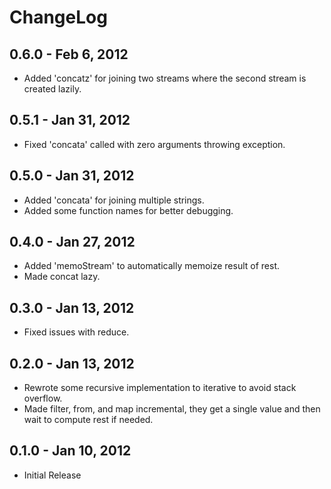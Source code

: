 # ChangeLog #

## 0.6.0 - Feb 6, 2012 ##
* Added 'concatz' for joining two streams where the second stream is created lazily.

## 0.5.1 - Jan 31, 2012 ##
* Fixed 'concata' called with zero arguments throwing exception.

## 0.5.0 - Jan 31, 2012 ##
* Added 'concata' for joining multiple strings.
* Added some function names for better debugging.

## 0.4.0 - Jan 27, 2012 ##
* Added 'memoStream' to automatically memoize result of rest.
* Made concat lazy.

## 0.3.0 - Jan 13, 2012 ##
* Fixed issues with reduce.

## 0.2.0 - Jan 13, 2012 ##
* Rewrote some recursive implementation to iterative to avoid stack overflow.
* Made filter, from, and map incremental, they get a single value and then wait
  to compute rest if needed.

## 0.1.0 - Jan 10, 2012 ##
* Initial Release

